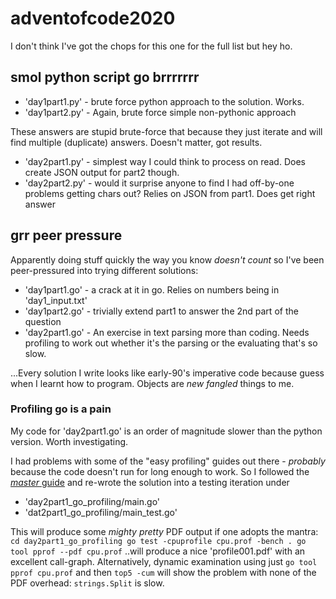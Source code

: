 # adventofcode2020

I don't think I've got the chops for this one for the full list but hey ho.

## smol python script go brrrrrrr

  * 'day1part1.py' - brute force python approach to the solution. Works.
  * 'day1part2.py' - Again, brute force simple non-pythonic approach

These answers are stupid brute-force that because they just iterate and
will find multiple (duplicate) answers. Doesn't matter, got results.

  * 'day2part1.py' - simplest way I could think to process on read. Does create JSON output for part2 though.
  * 'day2part2.py' - would it surprise anyone to find I had off-by-one problems getting chars out? Relies on JSON from part1. Does get right answer


## grr peer pressure

Apparently doing stuff quickly the way you know _doesn't count_ so I've been
peer-pressured into trying different solutions:

  * 'day1part1.go' - a crack at it in go. Relies on numbers being in 'day1_input.txt'
  * 'day1part2.go' - trivially extend part1 to answer the 2nd part of the question
  * 'day2part1.go' - An exercise in text parsing more than coding. Needs profiling to work out whether it's the parsing or the evaluating that's so slow.


...Every solution I write looks like early-90's imperative code because guess when
I learnt how to program. Objects are _new fangled_ things to me.

### Profiling go is a pain

My code for 'day2part1.go' is an order of magnitude slower than the python version. Worth investigating.

I had problems with some of the "easy profiling" guides out there - _probably_ because
the code doesn't run for long enough to work. So I followed the [*master* guide](https://golangdocs.com/profiling-in-golang) and re-wrote the solution into a testing iteration under
  * 'day2part1_go_profiling/main.go'
  * 'dat2part1_go_profiling/main_test.go'

This will produce some _mighty pretty_ PDF output if one adopts the mantra:
`
cd day2part1_go_profiling
go test -cpuprofile cpu.prof -bench .
go tool pprof --pdf cpu.prof
`
..will produce a nice 'profile001.pdf' with an excellent call-graph. Alternatively,
dynamic examination using just `go tool pprof cpu.prof` and then `top5 -cum` will show
the problem with none of the PDF overhead: `strings.Split` is slow.
